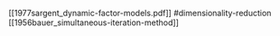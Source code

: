 [[1977sargent_dynamic-factor-models.pdf]]
#dimensionality-reduction
[[1956bauer_simultaneous-iteration-method]]

